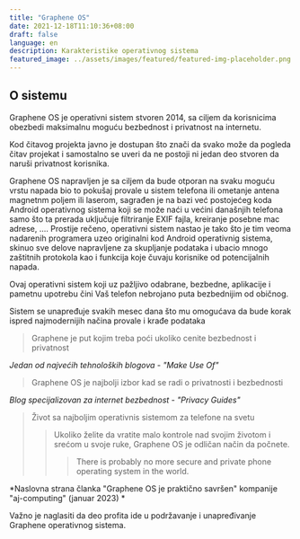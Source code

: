 ```yaml
---
title: "Graphene OS"
date: 2021-12-18T11:10:36+08:00
draft: false
language: en
description: Karakteristike operativnog sistema
featured_image: ../assets/images/featured/featured-img-placeholder.png
---
```


## O sistemu

Graphene OS je operativni sistem stvoren 2014, sa ciljem da korisnicima obezbedi maksimalnu moguću bezbednost i privatnost na internetu.

Kod čitavog projekta javno je dostupan što znači da svako može da pogleda čitav projekat i samostalno se uveri da ne postoji ni jedan deo stvoren da naruši privatnost korisnika. 

Graphene OS napravljen je sa ciljem da bude otporan na svaku moguću vrstu napada bio to pokušaj provale u sistem telefona ili ometanje antena magnetnm poljem ili laserom, sagrađen je na bazi već postojećeg koda Android operativnog sistema koji se može naći u većini današnjih telefona samo što ta prerada uključuje filtriranje EXIF fajla, kreiranje posebne mac adrese, .... Prostije rečeno, operativni sistem nastao je tako što je tim veoma nadarenih programera uzeo originalni kod Android operativnig sistema, skinuo sve delove napravljene za skupljanje podataka i ubacio mnogo zaštitnih protokola kao i funkcija koje čuvaju korisnike od potencijalnih napada.

Ovaj operativni sistem koji uz pažljivo odabrane, bezbedne, aplikacije i pametnu upotrebu čini Vaš telefon nebrojano puta bezbednijim od običnog. 

Sistem se unapređuje svakih mesec dana što mu omogućava da bude korak ispred najmodernijih načina provale i krađe podataka 

> Graphene je put kojim treba poći ukoliko cenite bezbednost i privatnost

*Jedan od najvećih tehnoloških blogova - "Make Use Of"*

> Graphene OS je najbolji izbor kad se radi o privatnosti i bezbednosti

*Blog specijalizovan za internet bezbednost - "Privacy Guides"*

> Život sa najboljim operativnis sistemom za telefone na svetu
>> Ukoliko želite da vratite malo kontrole nad svojim životom i srećom u svoje ruke, Graphene OS je odličan način da počnete.
>>> There is probably no more secure and private phone operating system in the world.

*Naslovna strana članka "Graphene OS je praktično savršen" kompanije "aj-computing" (januar 2023) *

Važno je naglasiti da deo profita ide u podržavanje i unapređivanje Graphene operativnog sistema.